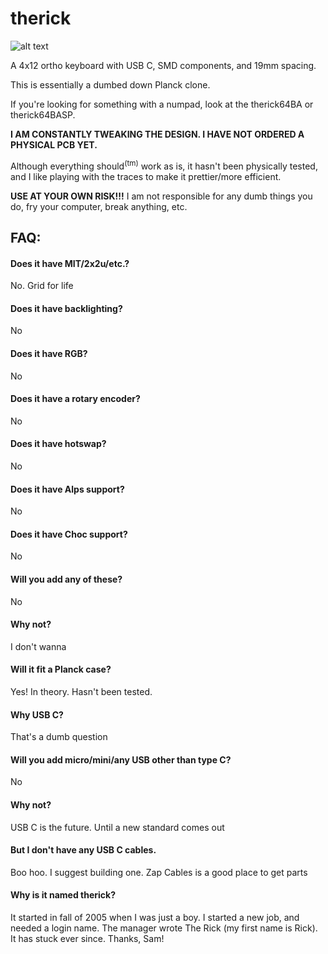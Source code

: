 # therick
![alt text](https://github.com/therickthe/therick/blob/master/01%20therick_bottom.png)

A 4x12 ortho keyboard with USB C, SMD components, and 19mm spacing.

This is essentially a dumbed down Planck clone.

If you're looking for something with a numpad, look at the therick64BA or therick64BASP.

**I AM CONSTANTLY TWEAKING THE DESIGN. I HAVE NOT ORDERED A PHYSICAL PCB YET.**

Although everything should<sup>(tm)</sup> work as is, it hasn't been physically tested, and I like playing with the traces to make it prettier/more efficient.

**USE AT YOUR OWN RISK!!!** I am not responsible for any dumb things you do, fry your computer, break anything, etc.

## FAQ:
#### Does it have MIT/2x2u/etc.? 
No. Grid for life

#### Does it have backlighting?
No

#### Does it have RGB?
No

#### Does it have a rotary encoder?
No

#### Does it have hotswap?
No

#### Does it have Alps support?
No

#### Does it have Choc support?
No

#### Will you add any of these?
No

#### Why not?
I don't wanna

#### Will it fit a Planck case?
Yes! In theory. Hasn't been tested.

#### Why USB C?
That's a dumb question

#### Will you add micro/mini/any USB other than type C?
No

#### Why not?
USB C is the future. Until a new standard comes out

#### But I don't have any USB C cables.
Boo hoo. I suggest building one. Zap Cables is a good place to get parts

#### Why is it named therick?
It started in fall of 2005 when I was just a boy. I started a new job, and needed a login name. The manager wrote The Rick (my first name is Rick). It has stuck ever since. Thanks, Sam!

